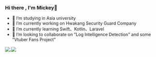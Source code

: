 
<!--
### Hi there 👋
**omega87910/omega87910** is a ✨ _special_ ✨ repository because its `README.md` (this file) appears on your GitHub profile.
- 🤔 I’m looking for help with ...
- 💬 Ask me about ...
- 📫 How to reach me: ...
- 😄 Pronouns: ...
- ⚡ Fun fact: ...
-->
### Hi there , I'm Mickey👋
- 🏫 I’m studying in Asia university
- 🏢 I’m currently working on Hwakang Security Guard Company
- 🌱 I’m currently learning Swift、Kotlin、Laravel
- 👯 I’m looking to collaborate on "Log Intelligence Detection" and some "Vtuber Fans Project"
<a href="https://github.com/omega87910">
  <img align="center" src="https://github-readme-stats.vercel.app/api?username=omega87910&show_icons=true&hide_border=true&icon_color=586069&include_all_commits=true&count_private=true" />
</a>
<a href="https://github.com/omega87910">
  <img align="center" src="https://github-readme-stats.vercel.app/api/top-langs/?username=omega87910&hide=C&langs_count=6&layout=compact&hide_border=true" />
</a>
